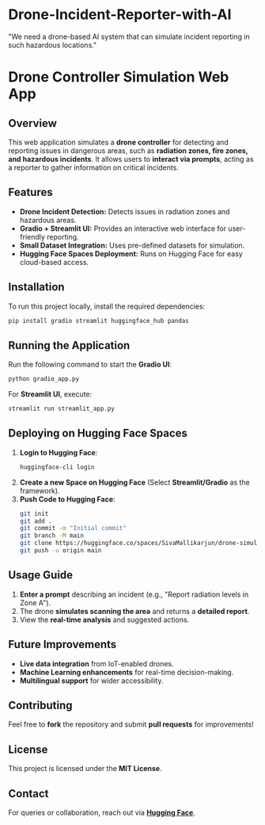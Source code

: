 # Drone-Incident-Reporter-with-AI
"We need a drone-based AI system that can simulate incident reporting in such hazardous locations."

# Drone Controller Simulation Web App

## Overview
This web application simulates a **drone controller** for detecting and reporting issues in dangerous areas, such as **radiation zones, fire zones, and hazardous incidents**. It allows users to **interact via prompts**, acting as a reporter to gather information on critical incidents.

## Features
- **Drone Incident Detection:** Detects issues in radiation zones and hazardous areas.
- **Gradio + Streamlit UI:** Provides an interactive web interface for user-friendly reporting.
- **Small Dataset Integration:** Uses pre-defined datasets for simulation.
- **Hugging Face Spaces Deployment:** Runs on Hugging Face for easy cloud-based access.

## Installation
To run this project locally, install the required dependencies:

```bash
pip install gradio streamlit huggingface_hub pandas
```

## Running the Application
Run the following command to start the **Gradio UI**:

```bash
python gradio_app.py
```

For **Streamlit UI**, execute:

```bash
streamlit run streamlit_app.py
```

## Deploying on Hugging Face Spaces
1. **Login to Hugging Face**:
   ```bash
   huggingface-cli login
   ```
2. **Create a new Space on Hugging Face** (Select **Streamlit/Gradio** as the framework).
3. **Push Code to Hugging Face**:
   ```bash
   git init
   git add .
   git commit -m "Initial commit"
   git branch -M main
   git clone https://huggingface.co/spaces/SivaMallikarjun/drone-simulation-app
   git push -u origin main
   ```

## Usage Guide
1. **Enter a prompt** describing an incident (e.g., "Report radiation levels in Zone A").
2. The drone **simulates scanning the area** and returns a **detailed report**.
3. View the **real-time analysis** and suggested actions.

## Future Improvements
- **Live data integration** from IoT-enabled drones.
- **Machine Learning enhancements** for real-time decision-making.
- **Multilingual support** for wider accessibility.

## Contributing
Feel free to **fork** the repository and submit **pull requests** for improvements!

## License
This project is licensed under the **MIT License**.

## Contact
For queries or collaboration, reach out via **[Hugging Face](https://huggingface.co/your-profile)**.

